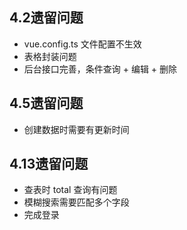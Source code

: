 ## 4.2遗留问题
+ vue.config.ts 文件配置不生效
+ 表格封装问题
+ 后台接口完善，条件查询 + 编辑 + 删除

## 4.5遗留问题
+ 创建数据时需要有更新时间

## 4.13遗留问题
+ 查表时 total 查询有问题
+ 模糊搜索需要匹配多个字段 
+ 完成登录